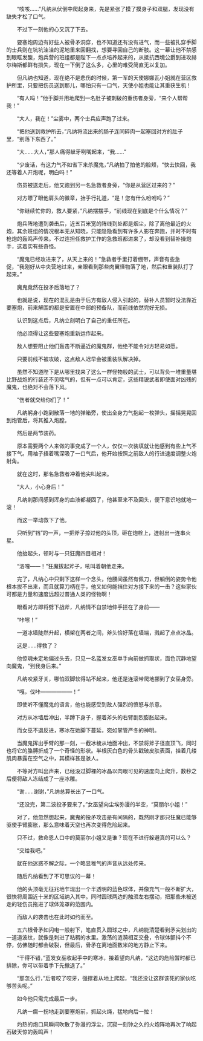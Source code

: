 　　“咳咳……”凡纳从伏倒中爬起身来，先是紧张了摸了摸身子和双腿，发现没有缺失才松了口气。

　　不过下一刻他的心又沉了下去。

　　要塞炮周边有好些人被骨矛洞穿，也不知道还有没有进气，而一些被扎穿手脚的士兵则在坑坑洼洼的泥地里来回翻找，想要寻回自己的断肢。这一幕让他不禁感到眼眶发酸，炮兵营的班组都是陛下一点点培养起来的，从抵抗西境公爵到进攻赫尔梅斯都鲜有损失，现在一下倒了这么多，心里的难受简直无以复加。

　　但凡纳也知道，现在绝不是悲伤的时候，第一军的天使娜娜瓦小姐就在营区救护所里，只要把伤员送到那儿，哪怕只有一口气，天使小姐也能让其重获生机！

　　“有人吗！”他手脚并用地爬到一名肚子被刺破的重伤者身旁，“来个人帮帮我！”

　　“大人，我在！”尘雾中，两个士兵应声跑了过来。

　　“把他送到救护所去，”凡纳将流出来的肠子连同碎肉一起塞回对方的肚子里，“别落下东西了。”

　　“大……大人，”那人痛得龇牙咧嘴起来，“我……”

　　“少废话，有这力气不如省下来杀魔鬼，”凡纳拍了拍他的脸颊，“快去快回，我还等着人开炮呢，明白吗！”

　　伤员被送走后，他又跑到另一名急救者身旁，“你是从营区过来的？”

　　对方瞟了眼他肩头的徽章，抬手行礼道，“是！您有什么吩咐吗？”

　　“你继续忙你的，救人要紧，”凡纳摆摆手，“前线现在到底是个什么情况？”

　　炮兵阵地遭到袭击后，近五百米宽的阵线到处都是烟尘，除了离他最近的火炮，其余班组的情况根本无从知晓，只能隐隐看到有许多人影在奔跑，并时不时有枪炮的轰鸣声传来。不过连担任救护工作的急救班都进来了，却没看到替补操炮手，这着实有些奇怪。

　　“魔鬼已经攻进来了，从天上来的！”急救者手里打着绷带，声音有些急促，“我刚好从中央营地过来，亲眼看到那些肉翼怪物落了地，然后和重装队打了起来。”

　　魔鬼竟然在投矛后落地了？

　　也就是说，现在的混乱是由于后方有敌人侵入引起的，替补人员暂时没法靠近要塞炮，前来解围的都是安置在中部的预备队，而前线依然完好无损。

　　认识到这点后，凡纳立刻明白了自己的重任所在。

　　他必须得让这些要塞炮重新运作起来。

　　敌人想要阻止他们轰击不断逼近的魔鬼群，他绝不能令对方轻易如愿。

　　只要前线不被攻破，这点敌人迟早会被重装队解决掉。

　　虽然不知道陛下是从哪里找来了这么一群怪物般的武士，可以背负一堆重量堪比野战炮的行装还不见喘气的，但有一点可以肯定，这些精锐武者即使面对凶残的魔鬼，也绝对不会落下风。

　　“伤者就交给你们了！”

　　凡纳躬身小跑到散落一地的弹箱旁，使出全身力气抱起一枚弹头，摇摇晃晃回到炮管后，将其推入炮膛。

　　然后是两节装药。

　　原本需要两个人来做的事变成了一个人，仅仅一次装填就让他感到有些上气不接下气。用袖子捂着嘴深吸了一口气后，他开始按照之前敌人的行进速度调整火炮射角。

　　就在这时，那名急救者冲着他尖叫起来。

　　“大人，小心身后！”

　　凡纳刹那间感到浑身的血液都凝固了，他甚至来不及回头，便下意识地就地一滚！

　　而这一举动救下了他。

　　只听到“铛”的一声，一把斧子掠过他的头顶，砸在炮栓上，迸射出一连串火星。

　　他抬起头，顿时与一只狂魔四目相对！

　　“洛嘎——！”狂魔拔起斧子，吼叫着朝他走来。

　　完了，凡纳心中只剩下这样一个念头，他腰间虽然有佩刀，但躺倒的姿势令他根本拔不出来，而且就算刀柄在手，他又如何能挡住对方接下来的一击？这些家伙可都是力量和速度远超过普通人类的怪物啊！

　　眼看对方即将劈下战斧，凡纳情不自禁地伸手拦在了身前——

　　“咔嚓！”

　　一道冰墙陡然升起，横架在两者之间，斧头恰好落在墙端，溅起了点点冰晶。

　　这是……得救了？

　　他惊魂未定地偏过头去，只见一名蓝发女巫单手向前做抓取状，面色沉静地望向魔鬼，“到我身后来。”

　　凡纳咬紧牙关，哪怕双脚软得站不起来，他还是连滚带爬地挪到了女巫身旁。

　　“嘎，伐咔——————！”

　　即使听不懂魔鬼的语言，他也能感受到敌人强烈的愤怒与杀意。

　　对方从冰墙后冲出，半蹲下身子，握着斧头的右臂剧烈膨胀起来。

　　而女巫不退反进，寒冰在她脚下蔓延，宛如掌管严冬的神明。

　　当魔鬼挥出手臂的那一刻，一截冰棱从地面冲出，不禁将斧子径直顶飞，同时也将它的胳膊折成了一个奇怪的形状。半根灰白色的骨头戳破皮肤表面，挂着几缕肌肉暴露在空气之中，其模样甚是骇人。

　　不等对方叫出声来，已经没过脚裸的冰晶以肉眼可见的速度向上爬升，数秒之后便将敌人冻结成了一座冰雕。

　　“谢……谢谢，”凡纳总算长出了一口气。

　　“还没完，第二波投矛要来了。”女巫望向尘埃弥漫的半空，“莫丽尔小姐！”

　　对了，他忽然想起来，魔鬼的投矛攻击是有间隔的，既然刚才那只狂魔已能够驱使手臂膨胀，那么意味着天空也再次变得危险起来。

　　只不过，救命恩人口中的莫丽尔小姐又是谁？现在不进行躲避真的可以么？

　　“交给我吧。”

　　就在他迷惑不解之际，一个略显稚气的声音从远处传来。

　　随后凡纳看到了不可思议的一幕！

　　他的头顶毫无征兆地乍现出一个半透明的蓝色球体，并像充气一般不断扩大，很快将周围近十米的区域纳入其中。同时圆球两边的触须左右摆动，把那些未被送走的轻伤员拖进了球体笼罩的范围内。

　　而敌人的袭击也在此时如约而至。

　　五六根骨矛如闪电一般射下，笔直贯入圆球之中，凡纳能清楚看到矛尖划出的一道道波纹，就像是刺进了粘稠的水里。激荡的涟漪相互交叠，令球体颤抖个不停，仿佛随时都会破裂，但最后，骨矛在离地面数米的地方静止下来。

　　“干得不错，”蓝发女巫收起手中的寒冰，接着望向凡纳，“这边的危险暂时都已排除，你可以带着手下先撤退了。”

　　“那怎么行，”后者咬了咬牙，强撑着从地上爬起，“我还没让这群该死的家伙吃够苦头呢。”

　　如今他只需完成最后一步。

　　凡纳一瘸一拐地走到要塞炮前，抓起火绳，猛地向后一拉！

　　灼热的炮口风瞬间吹散了弥漫的浮尘，沉寂一刻钟之久的火炮阵地再次了响起石破天惊的轰鸣声！
